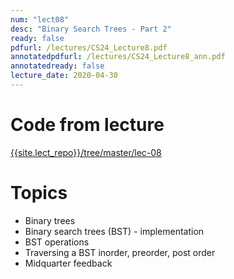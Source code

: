 ```yaml
---
num: "lect08"
desc: "Binary Search Trees - Part 2"
ready: false
pdfurl: /lectures/CS24_Lecture8.pdf
annotatedpdfurl: /lectures/CS24_Lecture8_ann.pdf
annotatedready: false
lecture_date: 2020-04-30	
---
```



# Code from lecture
[{{site.lect_repo}}/tree/master/lec-08]({{site.lect_repo}}/tree/master/lec-08)

# Topics
* Binary trees
* Binary search trees (BST) - implementation
* BST operations 
* Traversing a BST inorder, preorder, post order
* Midquarter feedback